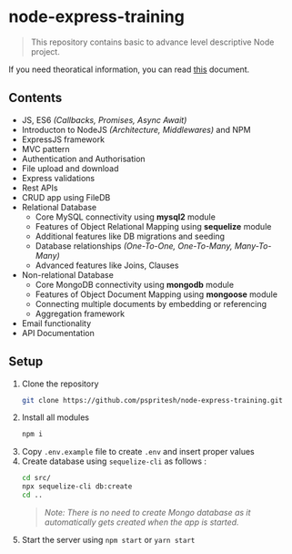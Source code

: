node-express-training
=====================
> This repository contains basic to advance level descriptive Node project.

If you need theoratical information, you can read [this](https://docs.google.com/document/d/17c6pEPkAsdw5HU_pKuPyzUgdpQvWHl-eHfePB349oUk/edit) document.

## Contents
* JS, ES6 *(Callbacks, Promises, Async Await)*
* Introducton to NodeJS *(Architecture, Middlewares)* and NPM
* ExpressJS framework
* MVC pattern
* Authentication and Authorisation
* File upload and download
* Express validations
* Rest APIs
* CRUD app using FileDB
* Relational Database
    * Core MySQL connectivity using **mysql2** module
    * Features of Object Relational Mapping using **sequelize** module
    * Additional features like DB migrations and seeding
    * Database relationships *(One-To-One, One-To-Many, Many-To-Many)*
    * Advanced features like Joins, Clauses
* Non-relational Database
    * Core MongoDB connectivity using **mongodb** module
    * Features of Object Document Mapping using **mongoose** module
    * Connecting multiple documents by embedding or referencing
    * Aggregation framework
* Email functionality
* API Documentation

## Setup
1. Clone the repository
    ```sh
    git clone https://github.com/pspritesh/node-express-training.git
    ```
2. Install all modules
   ```sh
   npm i
   ```
3. Copy `.env.example` file to create `.env` and insert proper values
4. Create database using `sequelize-cli` as follows : 
   ```sh
   cd src/
   npx sequelize-cli db:create
   cd ..
   ```
   > *Note: There is no need to create Mongo database as it automatically gets created when the app is started.*
5. Start the server using `npm start` or `yarn start`
